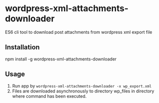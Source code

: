 wordpress-xml-attachments-downloader
======================

ES6 cli tool to download post attachments from wordpress xml export file

## Installation

npm install -g wordpress-xml-attachments-downloader

## Usage

1. Run app by `wordpress-xml-attachments-downloader -x wp_export.xml`
2. Files are downloaded asynchronously to directory wp_files in directory where command has been executed.
